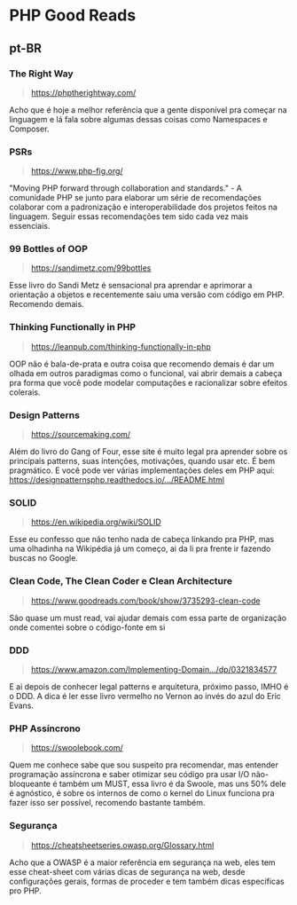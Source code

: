 # PHP Good Reads

## pt-BR

### The Right Way

> https://phptherightway.com/

Acho que é hoje a melhor referência que a gente disponível pra começar na linguagem e lá fala sobre algumas dessas coisas como Namespaces e Composer.

### PSRs

> https://www.php-fig.org/

"Moving PHP forward through collaboration and standards." - A comunidade PHP se junto para elaborar um série de recomendações colaborar com a padronização e interoperabilidade dos projetos feitos na linguagem. Seguir essas recomendações tem sido cada vez mais essenciais.

### 99 Bottles of OOP

> https://sandimetz.com/99bottles

Esse livro do Sandi Metz é sensacional pra aprendar e aprimorar a orientação a objetos e recentemente saiu uma versão com código em PHP. Recomendo demais.

### Thinking Functionally in PHP

> https://leanpub.com/thinking-functionally-in-php

OOP não é bala-de-prata e outra coisa que recomendo demais é dar um olhada em outros paradigmas como o funcional, vai abrir demais a cabeça pra forma que você pode modelar computações e racionalizar sobre efeitos colerais.

### Design Patterns

> https://sourcemaking.com/

Além do livro do Gang of Four, esse site é muito legal pra aprender sobre os principais patterns, suas intenções, motivações, quando usar etc. É bem pragmático. E você pode ver várias implementações deles em PHP aqui: https://designpatternsphp.readthedocs.io/.../README.html

### SOLID

> https://en.wikipedia.org/wiki/SOLID

Esse eu confesso que não tenho nada de cabeça linkando pra PHP, mas uma olhadinha na Wikipédia já um começo, ai da li pra frente ir fazendo buscas no Google.

### Clean Code, The Clean Coder e Clean Architecture

> https://www.goodreads.com/book/show/3735293-clean-code

São quase um must read, vai ajudar demais com essa parte de organização onde comentei sobre o código-fonte em si

### DDD

> https://www.amazon.com/Implementing-Domain.../dp/0321834577

E ai depois de conhecer legal patterns e arquitetura, próximo passo, IMHO é o DDD. A dica é ler esse livro vermelho no Vernon ao invés do azul do Eric Evans.

### PHP Assíncrono

> https://swoolebook.com/

Quem me conhece sabe que sou suspeito pra recomendar, mas entender programação assíncrona e saber otimizar seu código pra usar I/O não-bloqueante é também um MUST, essa livro é da Swoole, mas uns 50% dele é agnóstico, é sobre os internos de como o kernel do Linux funciona pra fazer isso ser possível, recomendo bastante também.

### Segurança

> https://cheatsheetseries.owasp.org/Glossary.html

Acho que a OWASP é a maior referência em segurança na web, eles tem esse cheat-sheet com várias dicas de segurança na web, desde configurações gerais, formas de proceder e tem também dicas específicas pro PHP.
